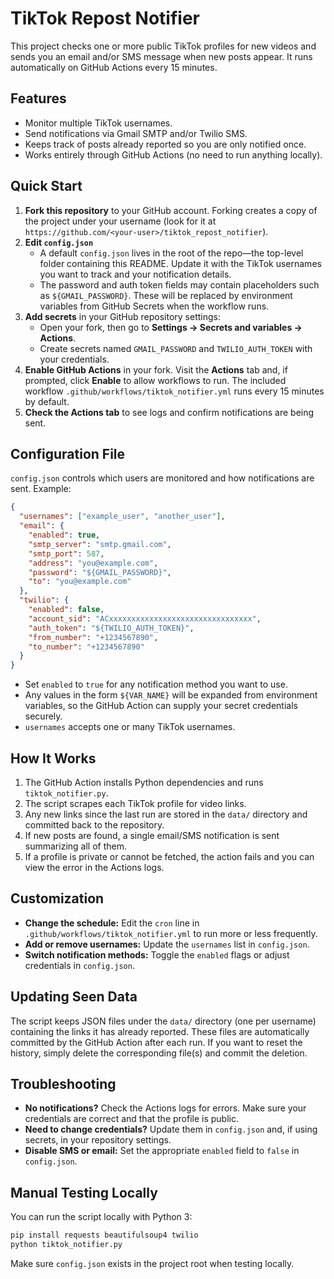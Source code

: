 # TikTok Repost Notifier

This project checks one or more public TikTok profiles for new videos and sends you an email and/or SMS message when new posts appear. It runs automatically on GitHub Actions every 15 minutes.

## Features

- Monitor multiple TikTok usernames.
- Send notifications via Gmail SMTP and/or Twilio SMS.
- Keeps track of posts already reported so you are only notified once.
- Works entirely through GitHub Actions (no need to run anything locally).

## Quick Start

1. **Fork this repository** to your GitHub account. Forking creates a copy of the
   project under your username (look for it at `https://github.com/<your-user>/tiktok_repost_notifier`).
2. **Edit `config.json`**
   - A default `config.json` lives in the root of the repo—the top-level folder
     containing this README. Update it with the TikTok usernames you want to
     track and your notification details.
   - The password and auth token fields may contain placeholders such as
     `${GMAIL_PASSWORD}`. These will be replaced by environment variables from
     GitHub Secrets when the workflow runs.
3. **Add secrets** in your GitHub repository settings:
   - Open your fork, then go to **Settings → Secrets and variables → Actions**.
   - Create secrets named `GMAIL_PASSWORD` and `TWILIO_AUTH_TOKEN` with your
     credentials.
4. **Enable GitHub Actions** in your fork. Visit the **Actions** tab and, if
   prompted, click **Enable** to allow workflows to run. The included workflow
   `.github/workflows/tiktok_notifier.yml` runs every 15 minutes by default.
5. **Check the Actions tab** to see logs and confirm notifications are being sent.

## Configuration File

`config.json` controls which users are monitored and how notifications are sent. Example:

```json
{
  "usernames": ["example_user", "another_user"],
  "email": {
    "enabled": true,
    "smtp_server": "smtp.gmail.com",
    "smtp_port": 587,
    "address": "you@example.com",
    "password": "${GMAIL_PASSWORD}",
    "to": "you@example.com"
  },
  "twilio": {
    "enabled": false,
    "account_sid": "ACxxxxxxxxxxxxxxxxxxxxxxxxxxxxxxxx",
    "auth_token": "${TWILIO_AUTH_TOKEN}",
    "from_number": "+1234567890",
    "to_number": "+1234567890"
  }
}
```

- Set `enabled` to `true` for any notification method you want to use.
- Any values in the form `${VAR_NAME}` will be expanded from environment variables, so the GitHub Action can supply your secret credentials securely.
- `usernames` accepts one or many TikTok usernames.

## How It Works

1. The GitHub Action installs Python dependencies and runs `tiktok_notifier.py`.
2. The script scrapes each TikTok profile for video links.
3. Any new links since the last run are stored in the `data/` directory and committed back to the repository.
4. If new posts are found, a single email/SMS notification is sent summarizing all of them.
5. If a profile is private or cannot be fetched, the action fails and you can view the error in the Actions logs.

## Customization

- **Change the schedule:** Edit the `cron` line in `.github/workflows/tiktok_notifier.yml` to run more or less frequently.
- **Add or remove usernames:** Update the `usernames` list in `config.json`.
- **Switch notification methods:** Toggle the `enabled` flags or adjust credentials in `config.json`.

## Updating Seen Data

The script keeps JSON files under the `data/` directory (one per username) containing the links it has already reported. These files are automatically committed by the GitHub Action after each run. If you want to reset the history, simply delete the corresponding file(s) and commit the deletion.

## Troubleshooting

- **No notifications?** Check the Actions logs for errors. Make sure your credentials are correct and that the profile is public.
- **Need to change credentials?** Update them in `config.json` and, if using secrets, in your repository settings.
- **Disable SMS or email:** Set the appropriate `enabled` field to `false` in `config.json`.

## Manual Testing Locally

You can run the script locally with Python 3:

```bash
pip install requests beautifulsoup4 twilio
python tiktok_notifier.py
```

Make sure `config.json` exists in the project root when testing locally.

